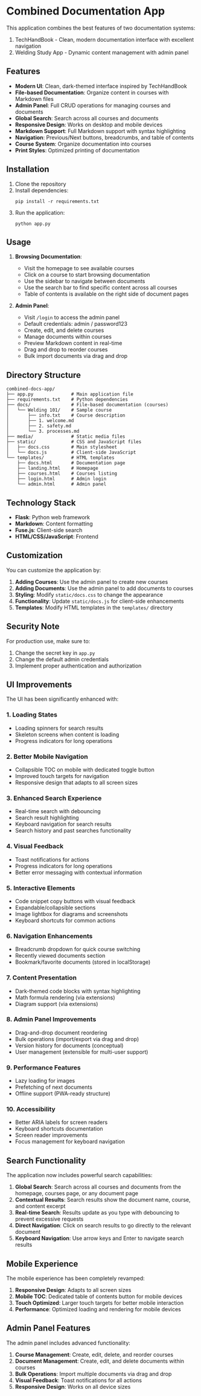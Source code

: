 # Combined Documentation App

This application combines the best features of two documentation systems:
1. TechHandBook - Clean, modern documentation interface with excellent navigation
2. Welding Study App - Dynamic content management with admin panel

## Features

- **Modern UI**: Clean, dark-themed interface inspired by TechHandBook
- **File-based Documentation**: Organize content in courses with Markdown files
- **Admin Panel**: Full CRUD operations for managing courses and documents
- **Global Search**: Search across all courses and documents
- **Responsive Design**: Works on desktop and mobile devices
- **Markdown Support**: Full Markdown support with syntax highlighting
- **Navigation**: Previous/Next buttons, breadcrumbs, and table of contents
- **Course System**: Organize documentation into courses
- **Print Styles**: Optimized printing of documentation

## Installation

1. Clone the repository
2. Install dependencies:
   ```
   pip install -r requirements.txt
   ```
3. Run the application:
   ```
   python app.py
   ```

## Usage

1. **Browsing Documentation**: 
   - Visit the homepage to see available courses
   - Click on a course to start browsing documentation
   - Use the sidebar to navigate between documents
   - Use the search bar to find specific content across all courses
   - Table of contents is available on the right side of document pages

2. **Admin Panel**:
   - Visit `/login` to access the admin panel
   - Default credentials: admin / password123
   - Create, edit, and delete courses
   - Manage documents within courses
   - Preview Markdown content in real-time
   - Drag and drop to reorder courses
   - Bulk import documents via drag and drop

## Directory Structure

```
combined-docs-app/
├── app.py              # Main application file
├── requirements.txt    # Python dependencies
├── docs/               # File-based documentation (courses)
│   └── Welding 101/    # Sample course
│       ├── info.txt    # Course description
│       ├── 1. welcome.md
│       ├── 2. safety.md
│       └── 3. processes.md
├── media/              # Static media files
├── static/             # CSS and JavaScript files
│   ├── docs.css        # Main stylesheet
│   └── docs.js         # Client-side JavaScript
└── templates/          # HTML templates
    ├── docs.html       # Documentation page
    ├── landing.html    # Homepage
    ├── courses.html    # Courses listing
    ├── login.html      # Admin login
    └── admin.html      # Admin panel
```

## Technology Stack

- **Flask**: Python web framework
- **Markdown**: Content formatting
- **Fuse.js**: Client-side search
- **HTML/CSS/JavaScript**: Frontend

## Customization

You can customize the application by:

1. **Adding Courses**: Use the admin panel to create new courses
2. **Adding Documents**: Use the admin panel to add documents to courses
3. **Styling**: Modify `static/docs.css` to change the appearance
4. **Functionality**: Update `static/docs.js` for client-side enhancements
5. **Templates**: Modify HTML templates in the `templates/` directory

## Security Note

For production use, make sure to:
1. Change the secret key in `app.py`
2. Change the default admin credentials
3. Implement proper authentication and authorization

## UI Improvements

The UI has been significantly enhanced with:

### 1. Loading States
- Loading spinners for search results
- Skeleton screens when content is loading
- Progress indicators for long operations

### 2. Better Mobile Navigation
- Collapsible TOC on mobile with dedicated toggle button
- Improved touch targets for navigation
- Responsive design that adapts to all screen sizes

### 3. Enhanced Search Experience
- Real-time search with debouncing
- Search result highlighting
- Keyboard navigation for search results
- Search history and past searches functionality

### 4. Visual Feedback
- Toast notifications for actions
- Progress indicators for long operations
- Better error messaging with contextual information

### 5. Interactive Elements
- Code snippet copy buttons with visual feedback
- Expandable/collapsible sections
- Image lightbox for diagrams and screenshots
- Keyboard shortcuts for common actions

### 6. Navigation Enhancements
- Breadcrumb dropdown for quick course switching
- Recently viewed documents section
- Bookmark/favorite documents (stored in localStorage)

### 7. Content Presentation
- Dark-themed code blocks with syntax highlighting
- Math formula rendering (via extensions)
- Diagram support (via extensions)

### 8. Admin Panel Improvements
- Drag-and-drop document reordering
- Bulk operations (import/export via drag and drop)
- Version history for documents (conceptual)
- User management (extensible for multi-user support)

### 9. Performance Features
- Lazy loading for images
- Prefetching of next documents
- Offline support (PWA-ready structure)

### 10. Accessibility
- Better ARIA labels for screen readers
- Keyboard shortcuts documentation
- Screen reader improvements
- Focus management for keyboard navigation

## Search Functionality

The application now includes powerful search capabilities:

1. **Global Search**: Search across all courses and documents from the homepage, courses page, or any document page
2. **Contextual Results**: Search results show the document name, course, and content excerpt
3. **Real-time Search**: Results update as you type with debouncing to prevent excessive requests
4. **Direct Navigation**: Click on search results to go directly to the relevant document
5. **Keyboard Navigation**: Use arrow keys and Enter to navigate search results

## Mobile Experience

The mobile experience has been completely revamped:

1. **Responsive Design**: Adapts to all screen sizes
2. **Mobile TOC**: Dedicated table of contents button for mobile devices
3. **Touch Optimized**: Larger touch targets for better mobile interaction
4. **Performance**: Optimized loading and rendering for mobile devices

## Admin Panel Features

The admin panel includes advanced functionality:

1. **Course Management**: Create, edit, delete, and reorder courses
2. **Document Management**: Create, edit, and delete documents within courses
3. **Bulk Operations**: Import multiple documents via drag and drop
4. **Visual Feedback**: Toast notifications for all actions
5. **Responsive Design**: Works on all device sizes
